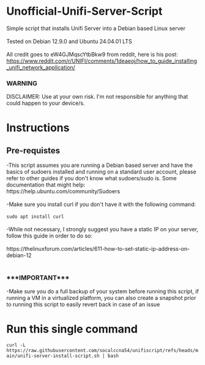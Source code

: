 # Unofficial-Unifi-Server-Script
Simple script that installs Unifi Server into a Debian based Linux server
<br> </br>
Tested on Debian 12.9.0 and Ubuntu 24.04.01 LTS
<br> </br>
All credit goes to eW4GJMqscYtbBkw9 from reddit, here is his post: https://www.reddit.com/r/UNIFI/comments/1deaeoj/how_to_guide_installing_unifi_network_application/

<h3>WARNING</h3>
DISCLAIMER: Use at your own risk. I'm not responsible for anything that could happen to your device/s.

<h1>Instructions</h1>

<h2>Pre-requistes</h2>
-This script assumes you are running a Debian based server and have the basics of sudoers installed and running on a standard user account, please refer to other guides if you don't know what sudoers/sudo is. Some documentation that might help: https://help.ubuntu.com/community/Sudoers<br></br>
-Make sure you install curl if you don't have it with the following command:<br></br>
<code>sudo apt install curl</code><br></br>
-While not necessary, I strongly suggest you have a static IP on your server, follow this guide in order to do so:<br></br>
https://thelinuxforum.com/articles/611-how-to-set-static-ip-address-on-debian-12<br></br>

<h3>***IMPORTANT***</h3>
-Make sure you do a full backup of your system before running this script, if running a VM in a virtualized platform, 
you can also create a snapshot prior to running this script to easily revert back in case of an issue


<h1>Run this single command</h1>
<code>curl -L https://raw.githubusercontent.com/socalccna54/unifiscript/refs/heads/main/unifi-server-install-script.sh | bash</code><br></br>

